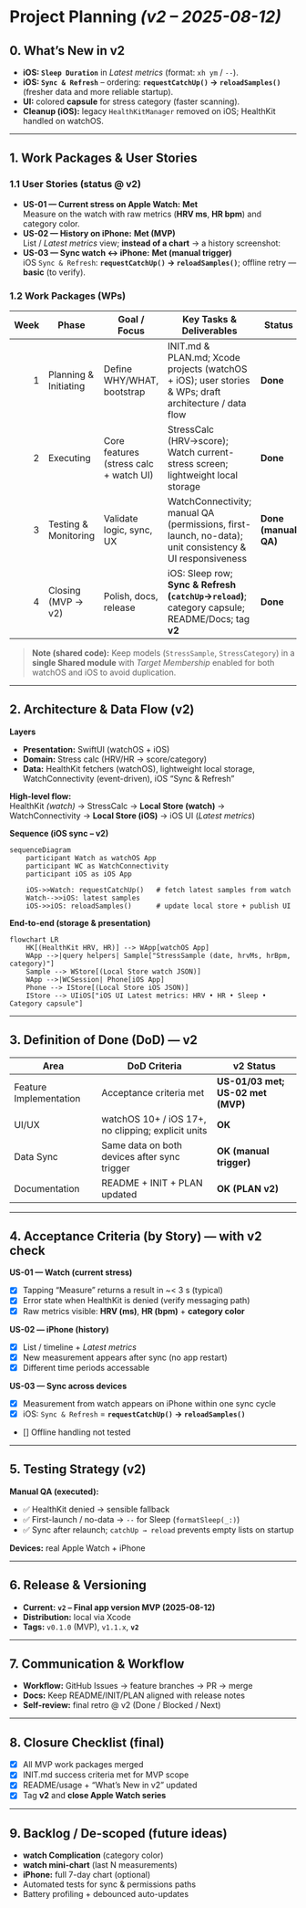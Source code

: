 # Project Planning _(v2 – 2025-08-12)_

## 0. What’s New in v2
- **iOS: `Sleep Duration`** in _Latest metrics_ (format: `xh ym` / `--`).
- **iOS: `Sync & Refresh`** – ordering: **`requestCatchUp()` → `reloadSamples()`** (fresher data and more reliable startup).
- **UI:** colored **capsule** for stress category (faster scanning).
- **Cleanup (iOS):** legacy `HealthKitManager` removed on iOS; HealthKit handled on watchOS.

---

## 1. Work Packages & User Stories

### 1.1 User Stories (status @ v2)
- **US-01 — Current stress on Apple Watch:** **Met**  
  Measure on the watch with raw metrics (**HRV ms**, **HR bpm**) and category color.
- **US-02 — History on iPhone:** **Met (MVP)**  
  List / _Latest metrics_ view; **instead of a chart** → a history screenshot:  
- **US-03 — Sync watch ↔ iPhone:** **Met (manual trigger)**  
  iOS `Sync & Refresh`: **`requestCatchUp()` → `reloadSamples()`**; offline retry — **basic** (to verify).

### 1.2 Work Packages (WPs)

| Week | Phase                  | Goal / Focus                                   | Key Tasks & Deliverables                                                                                 | Status               |
|-----:|------------------------|------------------------------------------------|-----------------------------------------------------------------------------------------------------------|----------------------|
| 1    | Planning & Initiating  | Define WHY/WHAT, bootstrap                     | INIT.md & PLAN.md; Xcode projects (watchOS + iOS); user stories & WPs; draft architecture / data flow    | **Done**             |
| 2    | Executing              | Core features (stress calc + watch UI)         | StressCalc (HRV→score); Watch current-stress screen; lightweight local storage                           | **Done**             |
| 3    | Testing & Monitoring   | Validate logic, sync, UX                       | WatchConnectivity; manual QA (permissions, first-launch, no-data); unit consistency & UI responsiveness  | **Done (manual QA)** |
| 4    | Closing (MVP → v2)     | Polish, docs, release                          | iOS: Sleep row; **Sync & Refresh (`catchUp`→`reload`)**; category capsule; README/Docs; tag **v2**       | **Done**             |

> **Note (shared code):** Keep models (`StressSample`, `StressCategory`) in a **single Shared module** with _Target Membership_ enabled for both watchOS and iOS to avoid duplication.

---

## 2. Architecture & Data Flow (v2)

**Layers**
- **Presentation:** SwiftUI (watchOS + iOS)  
- **Domain:** Stress calc (HRV/HR → score/category)  
- **Data:** HealthKit fetchers (watchOS), lightweight local storage, WatchConnectivity (event-driven), iOS “Sync & Refresh”

**High-level flow:**  
HealthKit _(watch)_ → StressCalc → **Local Store (watch)** → WatchConnectivity → **Local Store (iOS)** → iOS UI (_Latest metrics_)

**Sequence (iOS sync – v2)**
~~~mermaid
sequenceDiagram
    participant Watch as watchOS App
    participant WC as WatchConnectivity
    participant iOS as iOS App

    iOS->>Watch: requestCatchUp()   # fetch latest samples from watch
    Watch-->>iOS: latest samples
    iOS->>iOS: reloadSamples()      # update local store + publish UI
~~~

**End-to-end (storage & presentation)**
~~~mermaid
flowchart LR
    HK[(HealthKit HRV, HR)] --> WApp[watchOS App]
    WApp -->|query helpers| Sample["StressSample (date, hrvMs, hrBpm, category)"]
    Sample --> WStore[(Local Store watch JSON)]
    WApp -->|WCSession| Phone[iOS App]
    Phone --> IStore[(Local Store iOS JSON)]
    IStore --> UIiOS["iOS UI Latest metrics: HRV • HR • Sleep • Category capsule"]

~~~

---

## 3. Definition of Done (DoD) — v2

| Area                   | DoD Criteria                                                          | v2 Status                        |
|------------------------|------------------------------------------------------------------------|-----------------------------------|
| Feature Implementation | Acceptance criteria met                                                | **US-01/03 met; US-02 met (MVP)** |
| UI/UX                  | watchOS 10+ / iOS 17+, no clipping; explicit units                    | **OK**                            |
| Data Sync              | Same data on both devices after sync trigger                           | **OK (manual trigger)**           |
| Documentation          | README + INIT + PLAN updated                                           | **OK (PLAN v2)**                  |

---

## 4. Acceptance Criteria (by Story) — with v2 check

**US-01 — Watch (current stress)**
- [x] Tapping “Measure” returns a result in ~< 3 s (typical)
- [x] Error state when HealthKit is denied (verify messaging path)
- [x] Raw metrics visible: **HRV (ms)**, **HR (bpm)** + **category color**

**US-02 — iPhone (history)**
- [x] List / timeline + _Latest metrics_  
- [x] New measurement appears after sync (no app restart)  
- [x] Different time periods accessable

**US-03 — Sync across devices**
- [x] Measurement from watch appears on iPhone within one sync cycle  
- [x] iOS: `Sync & Refresh` = **`requestCatchUp()` → `reloadSamples()`**  
- [] Offline handling not tested

---

## 5. Testing Strategy (v2)

**Manual QA (executed):**
- ✅ HealthKit denied → sensible fallback
- ✅ First-launch / no-data → `--` for Sleep (`formatSleep(_:)`)
- ✅ Sync after relaunch; `catchUp → reload` prevents empty lists on startup

**Devices:** real Apple Watch + iPhone

---

## 6. Release & Versioning
- **Current:** **`v2` – Final app version MVP (2025-08-12)**  
- **Distribution:** local via Xcode  
- **Tags:** `v0.1.0` (MVP), `v1.1.x`, **`v2`**

---

## 7. Communication & Workflow
- **Workflow:** GitHub Issues → feature branches → PR → merge  
- **Docs:** Keep README/INIT/PLAN aligned with release notes  
- **Self-review:** final retro @ v2 (Done / Blocked / Next)

---

## 8. Closure Checklist (final)
- [x] All MVP work packages merged  
- [x] INIT.md success criteria met for MVP scope  
- [x] README/usage + “What’s New in v2” updated  
- [x] Tag **v2** and **close Apple Watch series**

---

## 9. Backlog / De-scoped (future ideas)
- **watch Complication** (category color)
- **watch mini-chart** (last N measurements)
- **iPhone:** full 7-day chart (optional)
- Automated tests for sync & permissions paths
- Battery profiling + debounced auto-updates
